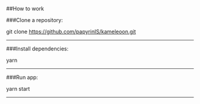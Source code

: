 ##How to work

###Clone a repository:

git clone https://github.com/papyrinIS/kameleoon.git
___
###Install dependencies:

yarn
___
###Run app:

yarn start
___
